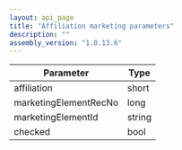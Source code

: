 ```yaml
---
layout: api_page
title: "Affiliation marketing parameters"
description: ""
assembly_version: "1.0.13.6"
---
```



| Parameter | Type |
| --------- | ---- |
| affiliation | short |
| marketingElementRecNo | long |
| marketingElementId | string |
| checked | bool |

